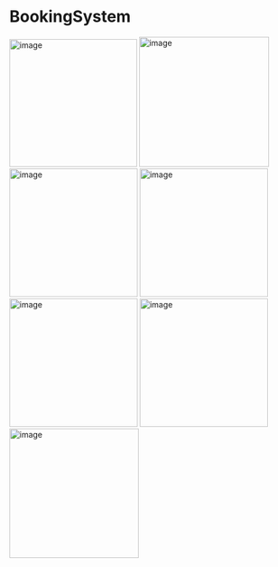 # BookingSystem

<img width="226" alt="image" src="https://github.com/Sami063/BookingSystem/assets/85618108/9f654688-4b80-4ebd-acb0-fa6ff20be611">
<img width="230" alt="image" src="https://github.com/Sami063/BookingSystem/assets/85618108/a65b36f3-4a24-4fd1-b699-d83dbef37917">
<img width="227" alt="image" src="https://github.com/Sami063/BookingSystem/assets/85618108/4d47b8d8-dbe4-4061-b4a1-0db7f474dc78">
<img width="227" alt="image" src="https://github.com/Sami063/BookingSystem/assets/85618108/37fe356e-e553-4dc8-84ef-d40c356b17a3">
<img width="227" alt="image" src="https://github.com/Sami063/BookingSystem/assets/85618108/670f9983-4407-4189-bc3a-c1db11f82dd9">
<img width="227" alt="image" src="https://github.com/Sami063/BookingSystem/assets/85618108/55a1b471-b0ec-4ea0-8ff4-8f1cf2d3e6f8">
<img width="229" alt="image" src="https://github.com/Sami063/BookingSystem/assets/85618108/c1f4de72-0533-4a57-b022-cf5146f8ed0c">
